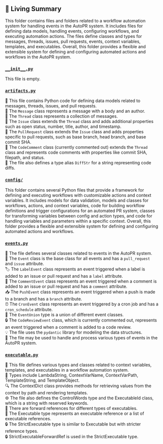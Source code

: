 

<!-- Living README Summary -->
## 🌳 Living Summary

This folder contains files and folders related to a workflow automation system for handling events in the AutoPR system. It includes files for defining data models, handling events, configuring workflows, and executing automation actions. The files define classes and types for messages, threads, issues, pull requests, events, context variables, templates, and executables. Overall, this folder provides a flexible and extensible system for defining and configuring automated actions and workflows in the AutoPR system.


### [`__init__.py`](https://github.com/raphael-francis/AutoPR-internal/blob/6eca175af1a796cf6de44b15fa4a9cb81752e58c/./autopr/models/__init__.py)

This file is empty.  


### [`artifacts.py`](https://github.com/raphael-francis/AutoPR-internal/blob/6eca175af1a796cf6de44b15fa4a9cb81752e58c/./autopr/models/artifacts.py)

📄 This file contains Python code for defining data models related to messages, threads, issues, and pull requests.   
🧵 The `Message` class represents a message with a body and an author.   
🧵 The `Thread` class represents a collection of messages.   
🧵 The `Issue` class extends the `Thread` class and adds additional properties such as open status, number, title, author, and timestamp.   
🧵 The `PullRequest` class extends the `Issue` class and adds properties specific to pull requests, such as base branch, head branch, and base commit SHA.   
🧵 The `CodeComment` class (currently commented out) extends the `Thread` class and represents code comments with properties like commit SHA, filepath, and status.   
🔧 The file also defines a type alias `DiffStr` for a string representing code diffs.  


### [`config/`](https://github.com/raphael-francis/AutoPR-internal/blob/6eca175af1a796cf6de44b15fa4a9cb81752e58c/./autopr/models/config)

This folder contains several Python files that provide a framework for defining and executing workflows with customizable actions and context variables. It includes models for data validation, models and classes for workflows, actions, and context variables, code for building workflow definitions and trigger configurations for an automated PR system, classes for transforming variables between config and action types, and code for handling variables and parameters within a specific context. Overall, this folder provides a flexible and extensible system for defining and configuring automated actions and workflows.  


### [`events.py`](https://github.com/raphael-francis/AutoPR-internal/blob/6eca175af1a796cf6de44b15fa4a9cb81752e58c/./autopr/models/events.py)

📄 The file defines several classes related to events in the AutoPR system.   
🔀 The `Event` class is the base class for all events and has a `pull_request` and `issue` attribute.  
🏷️ The `LabelEvent` class represents an event triggered when a label is added to an issue or pull request and has a `label` attribute.  
💬 The `CommentEvent` class represents an event triggered when a comment is added to an issue or pull request and has a `comment` attribute.  
📥 The `PushEvent` class represents an event triggered when a push is made to a branch and has a `branch` attribute.  
⏰ The `CronEvent` class represents an event triggered by a cron job and has a `cron_schedule` attribute.  
🔀 The `EventUnion` type is a union of different event classes.  
🔒 The `CodeReviewEvent` class, which is currently commented out, represents an event triggered when a comment is added to a code review.  
💡 The file uses the `pydantic` library for modeling the data structures.  
🔁 The file may be used to handle and process various types of events in the AutoPR system.  


### [`executable.py`](https://github.com/raphael-francis/AutoPR-internal/blob/6eca175af1a796cf6de44b15fa4a9cb81752e58c/./autopr/models/executable.py)

📄 This file defines various types and classes related to context variables, templates, and executables in a workflow automation system.  
📝 Types include LambdaString, ContextVarName, ContextVarPath, TemplateString, and TemplateObject.  
🔍 The ContextDict class provides methods for retrieving values from the context by path and rendering templates.  
⚙️ The file also defines the ControlWords type and the ExecutableId class, which is a string with reserved keywords.  
🔄 There are forward references for different types of executables.  
🧩 The Executable type represents an executable reference or a list of executable references.  
🔒 The StrictExecutable type is similar to Executable but with stricter reference types.  
🔒 StrictExecutableForwardRef is used in the StrictExecutable type.  

<!-- Living README Summary -->